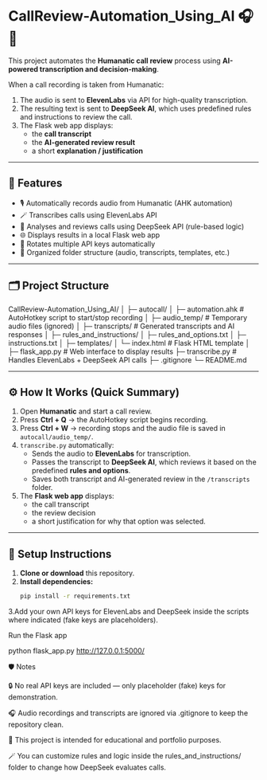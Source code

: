 # CallReview-Automation_Using_AI 🎧🤖

This project automates the **Humanatic call review** process using **AI-powered transcription and decision-making**.

When a call recording is taken from Humanatic:
1. The audio is sent to **ElevenLabs** via API for high-quality transcription.
2. The resulting text is sent to **DeepSeek AI**, which uses predefined rules and instructions to review the call.
3. The Flask web app displays:
   - the **call transcript**
   - the **AI-generated review result**
   - a short **explanation / justification**

---

## 🧠 Features
- 🎙️ Automatically records audio from Humanatic (AHK automation)
- 🪄 Transcribes calls using ElevenLabs API
- 🤖 Analyses and reviews calls using DeepSeek API (rule-based logic)
- 🌐 Displays results in a local Flask web app
- 🔁 Rotates multiple API keys automatically
- 🧩 Organized folder structure (audio, transcripts, templates, etc.)

---

## 🗂️ Project Structure

CallReview-Automation_Using_AI/
│
├─ autocall/
│ ├─ automation.ahk # AutoHotkey script to start/stop recording
│ ├─ audio_temp/ # Temporary audio files (ignored)
│
├─ transcripts/ # Generated transcripts and AI responses
│
├─ rules_and_instructions/
│ ├─ rules_and_options.txt
│ ├─ instructions.txt
│
├─ templates/
│ └─ index.html # Flask HTML template
│
├─ flask_app.py # Web interface to display results
├─ transcribe.py # Handles ElevenLabs + DeepSeek API calls
├─ .gitignore
└─ README.md



---

## ⚙️ How It Works (Quick Summary)

1. Open **Humanatic** and start a call review.  
2. Press **Ctrl + Q** → the AutoHotkey script begins recording.  
3. Press **Ctrl + W** → recording stops and the audio file is saved in `autocall/audio_temp/`.  
4. `transcribe.py` automatically:
   - Sends the audio to **ElevenLabs** for transcription.  
   - Passes the transcript to **DeepSeek AI**, which reviews it based on the predefined **rules and options**.  
   - Saves both transcript and AI-generated review in the `/transcripts` folder.  
5. The **Flask web app** displays:
   - the call transcript  
   - the review decision  
   - a short justification for why that option was selected.  

---

## 🚀 Setup Instructions

1. **Clone or download** this repository.  
2. **Install dependencies:**
   ```bash
   pip install -r requirements.txt
3.Add your own API keys for ElevenLabs and DeepSeek inside the scripts where indicated (fake keys are placeholders).

Run the Flask app

python flask_app.py
http://127.0.0.1:5000/


🛡️ Notes

🔒 No real API keys are included — only placeholder (fake) keys for demonstration.

🎧 Audio recordings and transcripts are ignored via .gitignore to keep the repository clean.

🧠 This project is intended for educational and portfolio purposes.

🪄 You can customize rules and logic inside the rules_and_instructions/ folder to change how DeepSeek evaluates calls.
